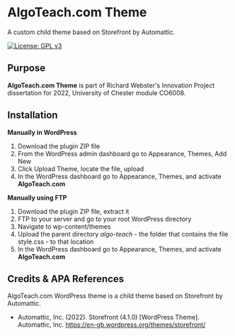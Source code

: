 # AlgoTeach.com Theme

A custom child theme based on Storefront by Automattic.

[![License: GPL v3](https://img.shields.io/badge/License-GPLv3-blue.svg)](https://www.gnu.org/licenses/gpl-3.0)

## Purpose
**AlgoTeach.com Theme** is part of Richard Webster's Innovation Project dissertation for 2022, University of Chester module CO6008.

## Installation

**Manually in WordPress**

1. Download the plugin ZIP file
2. From the WordPress admin dashboard go to Appearance, Themes, Add New
3. Click Upload Theme, locate the file, upload
4. In the WordPress dashboard go to Appearance, Themes, and activate **AlgoTeach.com**

**Manually using FTP**

1. Download the plugin ZIP file, extract it
2. FTP to your server and go to your root WordPress directory
3. Navigate to wp-content/themes
4. Upload the parent directory *algo-teach* - the folder that contains the file style.css - to that location
5. In the WordPress dashboard go to Appearance, Themes, and activate **AlgoTeach.com**

## Credits & APA References

AlgoTeach.com WordPress theme is a child theme based on Storefront by Automattic.
* Automattic, Inc. (2022). Storefront (4.1.0) [WordPress Theme]. Automattic, Inc. https://en-gb.wordpress.org/themes/storefront/
